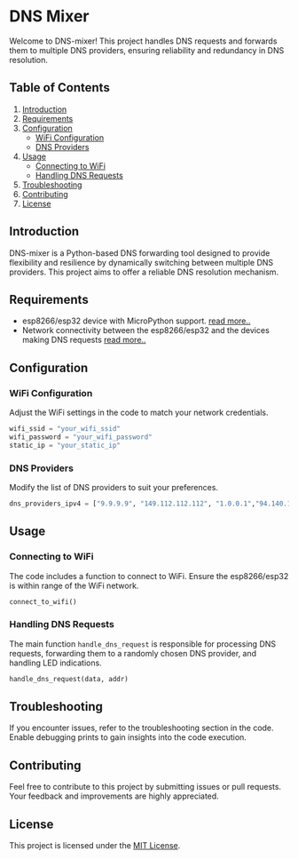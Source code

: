 # DNS Mixer

Welcome to DNS-mixer! This project handles DNS requests and forwards them to multiple DNS providers, ensuring reliability and redundancy in DNS resolution.

## Table of Contents

1. [Introduction](#introduction)
2. [Requirements](#requirements)
3. [Configuration](#configuration)
    - [WiFi Configuration](#wifi-configuration)
    - [DNS Providers](#dns-providers)
4. [Usage](#usage)
    - [Connecting to WiFi](#connecting-to-wifi)
    - [Handling DNS Requests](#handling-dns-requests)
5. [Troubleshooting](#troubleshooting)
6. [Contributing](#contributing)
7. [License](#license)

## Introduction

DNS-mixer is a Python-based DNS forwarding tool designed to provide flexibility and resilience by dynamically switching between multiple DNS providers. This project aims to offer a reliable DNS resolution mechanism.

## Requirements

- esp8266/esp32 device with MicroPython support. [read more..](setup/server.md)
- Network connectivity between the esp8266/esp32 and the devices making DNS requests [read more..](setup/otherdevices.md)

## Configuration

### WiFi Configuration

Adjust the WiFi settings in the code to match your network credentials.

```python
wifi_ssid = "your_wifi_ssid"
wifi_password = "your_wifi_password"
static_ip = "your_static_ip"
```

### DNS Providers

Modify the list of DNS providers to suit your preferences.

```python
dns_providers_ipv4 = ["9.9.9.9", "149.112.112.112", "1.0.0.1","94.140.14.14", "1.1.1.1", "8.8.8.8"]
```

## Usage

### Connecting to WiFi

The code includes a function to connect to WiFi. Ensure the esp8266/esp32 is within range of the WiFi network.

```python
connect_to_wifi()
```

### Handling DNS Requests

The main function `handle_dns_request` is responsible for processing DNS requests, forwarding them to a randomly chosen DNS provider, and handling LED indications.

```python
handle_dns_request(data, addr)
```

## Troubleshooting

If you encounter issues, refer to the troubleshooting section in the code. Enable debugging prints to gain insights into the code execution.

## Contributing

Feel free to contribute to this project by submitting issues or pull requests. Your feedback and improvements are highly appreciated.

## License

This project is licensed under the [MIT License](LICENSE).
